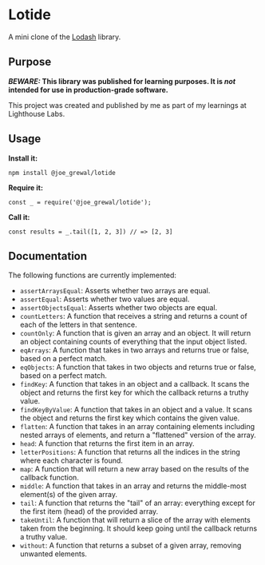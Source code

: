 # Lotide

A mini clone of the [Lodash](https://lodash.com) library.

## Purpose

**_BEWARE:_ This library was published for learning purposes. It is _not_ intended for use in production-grade software.**

This project was created and published by me as part of my learnings at Lighthouse Labs. 

## Usage

**Install it:**

`npm install @joe_grewal/lotide`

**Require it:**

`const _ = require('@joe_grewal/lotide');`

**Call it:**

`const results = _.tail([1, 2, 3]) // => [2, 3]`

## Documentation

The following functions are currently implemented:

* `assertArraysEqual`: Asserts whether two arrays are equal.
* `assertEqual`: Asserts whether two values are equal.
* `assertObjectsEqual`: Asserts whether two objects are equal.
* `countLetters`: A function that receives a string and returns a count of each of the letters in that sentence.
* `countOnly`: A function that is given an array and an object. It will return an object containing counts of everything that the input object listed.
* `eqArrays`: A function that takes in two arrays and returns true or false, based on a perfect match.
* `eqObjects`: A function that takes in two objects and returns true or false, based on a perfect match.
* `findKey`: A function that takes in an object and a callback. It scans the object and returns the first key for which the callback returns a truthy value.
* `findKeyByValue`: A function that takes in an object and a value. It scans the object and returns the first key which contains the given value.
* `flatten`: A function that takes in an array containing elements including nested arrays of elements, and return a "flattened" version of the array.
* `head`: A function that returns the first item in an array.
* `letterPositions`: A function that returns all the indices in the string where each character is found.
* `map`: A function that will return a new array based on the results of the callback function.
* `middle`: A function that takes in an array and returns the middle-most element(s) of the given array.
* `tail`: A function that returns the "tail" of an array: everything except for the first item (head) of the provided array.
* `takeUntil`: A function that will return a slice of the array with elements taken from the beginning. It should keep going until the callback returns a truthy value.
* `without`: A function that returns a subset of a given array, removing unwanted elements.